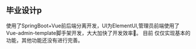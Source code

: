 ## 毕业设计p
使用了SpringBoot+Vue前后端分离开发，UI为ElementUI,管理员前端使用了Vue-admin-template脚手架开发，大大加快了开发效率🎉。
目前 仅仅实现基本的功能，其他功能还没有进行完善。
